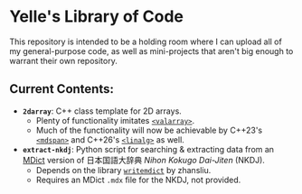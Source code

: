 # Yelle's Library of Code

This repository is intended to be a holding room where I can upload all of my general-purpose code, as well as mini-projects that aren't big enough to warrant their own repository.

## Current Contents:

* **`2darray`**: C++ class template for 2D arrays.
  * Plenty of functionality imitates [`<valarray>`](https://en.cppreference.com/w/cpp/numeric/valarray).
  * Much of the functionality will now be achievable by C++23's [`<mdspan>`](https://en.cppreference.com/w/cpp/container/mdspan) and C++26's [`<linalg>`](https://en.cppreference.com/w/cpp/numeric/linalg) as well.
* **`extract-nkdj`**: Python script for searching & extracting data from an [MDict](http://mdict.cn/) version of 日本国語大辞典 *Nihon Kokugo Dai-Jiten* (NKDJ).
  * Depends on the library [`writemdict`](https://github.com/zhansliu/writemdict/tree/master?tab=readme-ov-file) by zhansliu.
  * Requires an MDict `.mdx` file for the NKDJ, not provided.
